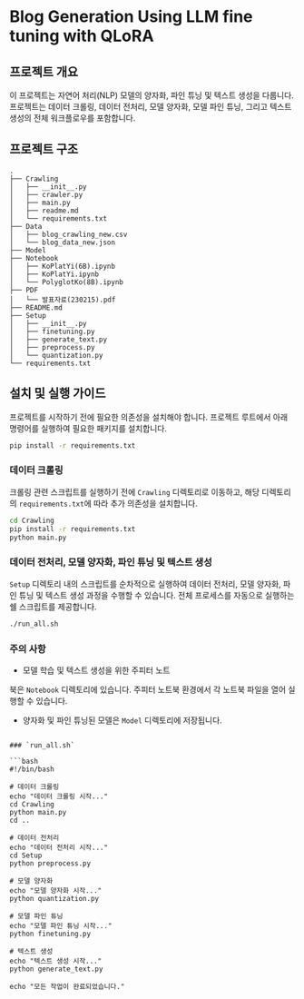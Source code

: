 # Blog Generation Using LLM fine tuning with QLoRA

## 프로젝트 개요
이 프로젝트는 자연어 처리(NLP) 모델의 양자화, 파인 튜닝 및 텍스트 생성을 다룹니다. 프로젝트는 데이터 크롤링, 데이터 전처리, 모델 양자화, 모델 파인 튜닝, 그리고 텍스트 생성의 전체 워크플로우를 포함합니다.

## 프로젝트 구조
```
.
├── Crawling                
│   ├── __init__.py
│   ├── crawler.py          
│   ├── main.py             
│   ├── readme.md           
│   └── requirements.txt    
├── Data                    
│   ├── blog_crawling_new.csv
│   └── blog_data_new.json
├── Model                   
├── Notebook                
│   ├── KoPlatYi(6B).ipynb
│   ├── KoPlatYi.ipynb
│   └── PolyglotKo(8B).ipynb
├── PDF                     
│   └── 발표자료(230215).pdf
├── README.md               
├── Setup                   
│   ├── __init__.py
│   ├── finetuning.py       
│   ├── generate_text.py    
│   ├── preprocess.py      
│   └── quantization.py    
└── requirements.txt       
```

## 설치 및 실행 가이드
프로젝트를 시작하기 전에 필요한 의존성을 설치해야 합니다. 프로젝트 루트에서 아래 명령어를 실행하여 필요한 패키지를 설치합니다.
```bash
pip install -r requirements.txt
```

### 데이터 크롤링
크롤링 관련 스크립트를 실행하기 전에 `Crawling` 디렉토리로 이동하고, 해당 디렉토리의 `requirements.txt`에 따라 추가 의존성을 설치합니다.
```bash
cd Crawling
pip install -r requirements.txt
python main.py
```

### 데이터 전처리, 모델 양자화, 파인 튜닝 및 텍스트 생성
`Setup` 디렉토리 내의 스크립트를 순차적으로 실행하여 데이터 전처리, 모델 양자화, 파인 튜닝 및 텍스트 생성 과정을 수행할 수 있습니다. 전체 프로세스를 자동으로 실행하는 쉘 스크립트를 제공합니다.

```bash
./run_all.sh
```

### 주의 사항
- 모델 학습 및 텍스트 생성을 위한 주피터 노트

북은 `Notebook` 디렉토리에 있습니다. 주피터 노트북 환경에서 각 노트북 파일을 열어 실행할 수 있습니다.
- 양자화 및 파인 튜닝된 모델은 `Model` 디렉토리에 저장됩니다.
```

### `run_all.sh`

```bash
#!/bin/bash

# 데이터 크롤링
echo "데이터 크롤링 시작..."
cd Crawling
python main.py
cd ..

# 데이터 전처리
echo "데이터 전처리 시작..."
cd Setup
python preprocess.py

# 모델 양자화
echo "모델 양자화 시작..."
python quantization.py

# 모델 파인 튜닝
echo "모델 파인 튜닝 시작..."
python finetuning.py

# 텍스트 생성
echo "텍스트 생성 시작..."
python generate_text.py

echo "모든 작업이 완료되었습니다."
```